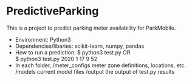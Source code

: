 # PredictiveParking
This is a project to predict parking meter availability for ParkMobile.
- Environment: Python3
- Dependencies/libaries: scikit-learn, numpy, pandas
- How to run a prediction:
	$ python3 test.py
	OR	
	$ python3 test.py 2020 1 17 9 52
- In each folder,
	/meter_configs	meter zone definitions, locations, etc.
	/models		current model files
	/output		the output of test.py results

